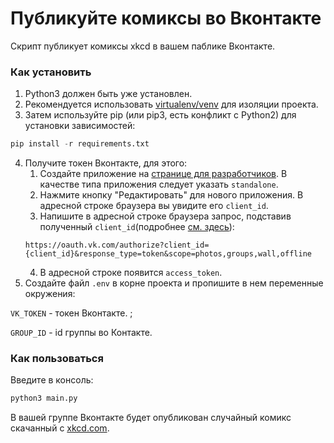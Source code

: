 # Публикуйте комиксы во Вконтакте
Скрипт публикует комиксы xkcd в вашем паблике Вконтакте.

### Как установить
1. Python3 должен быть уже установлен. 
2. Рекомендуется использовать [virtualenv/venv](https://docs.python.org/3/library/venv.html) для изоляции проекта.
3. Затем используйте pip (или pip3, есть конфликт с Python2) для установки зависимостей:
```python
pip install -r requirements.txt
```
4. Получите токен Вконтакте, для этого:
   1. Создайте приложение на [странице для разработчиков](https://vk.com/dev). В качестве типа приложения следует указать ```standalone```.
   2. Нажмите кнопку "Редактировать" для нового приложения. В адресной строке браузера вы увидите его ```client_id```.
   3. Напишите в адресной строке браузера запрос, подставив полученный ```client_id```(подробнее [см. здесь](https://vk.com/dev/implicit_flow_user)): 
    ```
    https://oauth.vk.com/authorize?client_id={client_id}&response_type=token&scope=photos,groups,wall,offline
    ```
   4. В адресной строке появится ```access_token```.
5. Создайте файл ```.env``` в корне проекта и пропишите в нем переменные окружения:

```VK_TOKEN``` - токен Вконтакте. ;

```GROUP_ID``` - id группы во Контакте.
### Как пользоваться
Введите в консоль:
```python
python3 main.py 
```
В вашей группе Вконтакте будет опубликован случайный комикс скачанный с [xkcd.com](https://xkcd.com/). 